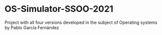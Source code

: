 # OS-Simulator-SSOO-2021
Project with all four versions developed in the subject of Operating systems by Pablo García Fernández
